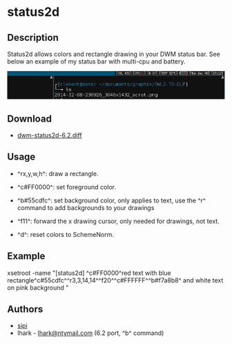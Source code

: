 status2d
========

Description
-----------
Status2d allows colors and rectangle drawing in your DWM status bar. See below
an example of my status bar with multi-cpu and battery.

![Status2d screenshot](status2d.png)

Download
--------

* [dwm-status2d-6.2.diff](dwm-status2d-6.2.diff)


Usage
-----
* ^rx,y,w,h^: draw a rectangle.

* ^c#FF0000^: set foreground color.

* ^b#55cdfc^: set background color, only applies to text, use the ^r^ command to add backgrounds to your drawings

* ^f11^: forward the x drawing cursor, only needed for drawings, not text.

* ^d^: reset colors to SchemeNorm.

Example
-------
xsetroot -name "[status2d] ^c#FF0000^red text with blue
rectangle^c#55cdfc^^r3,3,14,14^^f20^^c#FFFFFF^^b#f7a8b8^
and white text on pink background "

Authors
-------
* [sipi](https://github.com/sipi)
* lhark - <lhark@ntymail.com> (6.2 port, ^b^ command)

